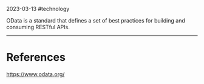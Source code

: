 2023-03-13
#technology 

OData is a standard that defines a set of best practices for building and consuming RESTful APIs.

---
# References

https://www.odata.org/